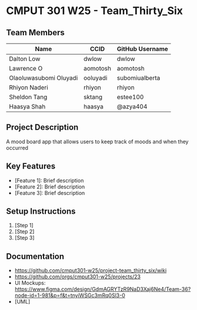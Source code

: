 # CMPUT 301 W25 - Team_Thirty_Six

## Team Members

| Name                   | CCID     | GitHub Username |
|------------------------|----------|-----------------|
| Dalton Low             | dwlow    | dwlow           |
| Lawrence O             | aomotosh | aomotosh        |
| Olaoluwasubomi Oluyadi | ooluyadi | subomiualberta  |
| Rhiyon Naderi          | rhiyon   | rhiyon          |
| Sheldon Tang           | sktang   | estee100        |
| Haasya Shah            | haasya   | @azya404        |

## Project Description

A mood board app that allows users to keep track of moods and when they occurred

## Key Features

- [Feature 1]: Brief description
- [Feature 2]: Brief description
- [Feature 3]: Brief description

## Setup Instructions

1. [Step 1]
2. [Step 2]
3. [Step 3]

## Documentation

- https://github.com/cmput301-w25/project-team_thirty_six/wiki
- https://github.com/orgs/cmput301-w25/projects/23
- UI Mockups: https://www.figma.com/design/GdmAGRYTzR9NaD3Xaj6Ne4/Team-36?node-id=1-981&p=f&t=tnyiWSGc3mRq0Sl3-0
- [UML]
